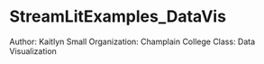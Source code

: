 # StreamLitExamples_DataVis

Author: Kaitlyn Small
Organization: Champlain College
Class: Data Visualization
